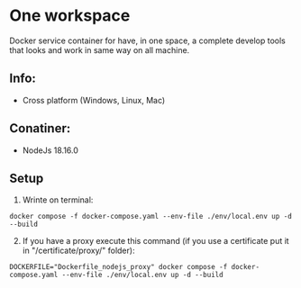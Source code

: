 # One workspace

Docker service container for have, in one space, a complete develop tools that looks and work in same way on all machine.

## Info:

-   Cross platform (Windows, Linux, Mac)

## Conatiner:

-   NodeJs 18.16.0

## Setup

1. Wrinte on terminal:

```
docker compose -f docker-compose.yaml --env-file ./env/local.env up -d --build
```

2. If you have a proxy execute this command (if you use a certificate put it in "/certificate/proxy/" folder):

```
DOCKERFILE="Dockerfile_nodejs_proxy" docker compose -f docker-compose.yaml --env-file ./env/local.env up -d --build
```
